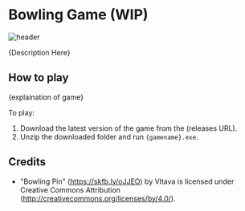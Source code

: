 # Bowling Game (WIP)

![header](https://github.com/LiamMcKenzie/RepoTemplate/assets/90590068/f50d8e68-a891-4d2f-ba18-743421cb5930)

{Description Here}

## How to play
{explaination of game}

To play:
1. Download the latest version of the game from the (releases URL).
2. Unzip the downloaded folder and run `{gamename}.exe`.


## Credits

- "Bowling Pin" (https://skfb.ly/oJJEO) by Vltava is licensed under Creative Commons Attribution (http://creativecommons.org/licenses/by/4.0/).


